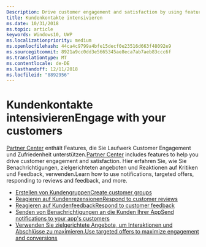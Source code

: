 ```yaml
---
Description: Drive customer engagement and satisfaction by using features like notifications, targeted offers, responding to reviews and feedback, and more.
title: Kundenkontakte intensivieren
ms.date: 10/31/2018
ms.topic: article
keywords: Windows10, UWP
ms.localizationpriority: medium
ms.openlocfilehash: 44ca4c9799a4bfe15decf0e23516d663f48092e9
ms.sourcegitcommit: 8921a9cc0dd3e5665345ae8eca7ab7aeb83ccc6f
ms.translationtype: MT
ms.contentlocale: de-DE
ms.lasthandoff: 12/11/2018
ms.locfileid: "8892956"
---
```

# <a name="engage-with-your-customers"></a><span data-ttu-id="d8762-103">Kundenkontakte intensivieren</span><span class="sxs-lookup"><span data-stu-id="d8762-103">Engage with your customers</span></span>

<span data-ttu-id="d8762-104">[Partner Center](https://partner.microsoft.com/dashboard) enthält Features, die Sie Laufwerk Customer Engagement und Zufriedenheit unterstützen.</span><span class="sxs-lookup"><span data-stu-id="d8762-104">[Partner Center](https://partner.microsoft.com/dashboard) includes features to help you drive customer engagement and satisfaction.</span></span> <span data-ttu-id="d8762-105">Hier erfahren Sie, wie Sie Benachrichtigungen, zielgerichteten angeboten und Reaktionen auf Kritiken und Feedback, verwenden.</span><span class="sxs-lookup"><span data-stu-id="d8762-105">Learn how to use notifications, targeted offers, responding to reviews and feedback, and more.</span></span>

-   [<span data-ttu-id="d8762-106">Erstellen von Kundengruppen</span><span class="sxs-lookup"><span data-stu-id="d8762-106">Create customer groups</span></span>](create-customer-groups.md)
-   [<span data-ttu-id="d8762-107">Reagieren auf Kundenrezensionen</span><span class="sxs-lookup"><span data-stu-id="d8762-107">Respond to customer reviews</span></span>](respond-to-customer-reviews.md)
-   [<span data-ttu-id="d8762-108">Reagieren auf Kundenfeedback</span><span class="sxs-lookup"><span data-stu-id="d8762-108">Respond to customer feedback</span></span>](respond-to-customer-feedback.md)
-   [<span data-ttu-id="d8762-109">Senden von Benachrichtigungen an die Kunden Ihrer App</span><span class="sxs-lookup"><span data-stu-id="d8762-109">Send notifications to your app's customers</span></span>](send-push-notifications-to-your-apps-customers.md)
-   [<span data-ttu-id="d8762-110">Verwenden Sie zielgerichtete Angebote, um Interaktionen und Abschlüsse zu maximieren.</span><span class="sxs-lookup"><span data-stu-id="d8762-110">Use targeted offers to maximize engagement and conversions</span></span>](use-targeted-offers-to-maximize-engagement-and-conversions.md)

 
